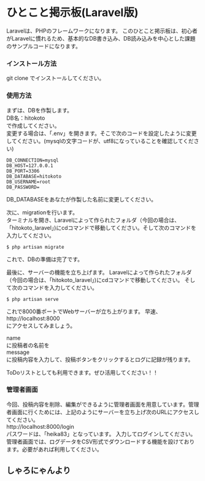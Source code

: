 # ひとこと掲示板(Laravel版)

Laravelは、PHPのフレームワークになります。
このひとこと掲示板は、初心者がLaravelに慣れるため、基本的なDB書き込み、DB読み込みを中心とした課題のサンプルコードになります。

### インストール方法
git clone でインストールしてください。

### 使用方法
まずは、DBを作製します。  
DB名：hitokoto  
で作成してください。  
変更する場合は、「.env」を開きます。そこで次のコードを設定したように変更してください。(mysqlの文字コードが、utf8になっていることを確認してください)  

```
DB_CONNECTION=mysql  
DB_HOST=127.0.0.1  
DB_PORT=3306  
DB_DATABASE=hitokoto  
DB_USERNAME=root  
DB_PASSWORD=  
```
DB_DATABASEをあなたが作製した名前に変更してください。

次に、migrationを行います。  
ターミナルを開き、Laravelによって作られたフォルダ（今回の場合は、「hitokoto_laravel」)にcdコマンドで移動してください。そして次のコマンドを入力してください。　
```
$ php artisan migrate  
```
これで、DBの準備は完了です。

最後に、サーバーの機能を立ち上げます。
Laravelによって作られたフォルダ（今回の場合は、「hitokoto_laravel」)にcdコマンドで移動してください。
そして次のコマンドを入力してください。　　
```
$ php artisan serve  
```
これで8000番ポートでWebサーバーが立ち上がります。
早速、http://localhost:8000  
にアクセスしてみましょう。

name  
に投稿者の名前を  
message  
に投稿内容を入力して、投稿ボタンをクリックするとログに記録が残ります。

ToDoリストとしても利用できます。ぜひ活用してください！！

### 管理者画面
今回、投稿内容を削除、編集ができるように管理者画面を用意しています。管理者画面に行くためには、上記のようにサーバーを立ち上げ次のURLにアクセスしてください。  
http://localhost:8000/login  
パスワードは、「heika83」となっています。
入力してログインしてください。  
管理者画面では、ログデータをCSV形式でダウンロードする機能を設けております。必要があれば利用してください。

## しゃろにゃんより

